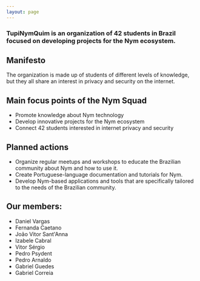 ```yaml
---
layout: page
---
```

<!--{{ content }}-->
  <h3>TupiNymQuim is an organization of 42 students in Brazil focused on developing projects for the Nym ecosystem.</h3>
  <h2>Manifesto</h2>
    <p>The organization is made up of students of different levels of knowledge, but they all share an interest in privacy and security on the internet.</p>
<h2>Main focus points of the Nym Squad</h2>
<ul>
<li>Promote knowledge about Nym technology</li>
<li>Develop innovative projects for the Nym ecosystem</li>
<li>Connect 42 students interested in internet privacy and security</li>
</ul>
<h2>Planned actions</h2>
<ul>
  <li>Organize regular meetups and workshops to educate the Brazilian community about Nym and how to use it.</li>
  <li>Create Portuguese-language documentation and tutorials for Nym.</li>
  <li>Develop Nym-based applications and tools that are specifically tailored to the needs of the Brazilian community.</li>
</ul>
<h2> Our members:</h2>
<ul>
  <li>Daniel Vargas</li>
  <li>Fernanda Caetano</li>
  <li>João Vitor Sant'Anna</li>
  <li>Izabele Cabral</li>
  <li>Vitor Sérgio</li>
  <li>Pedro Psydent</li>
  <li>Pedro Arnaldo</li>
  <li>Gabriel Guedes</li>
  <li>Gabriel Correia</li>
</ul>
